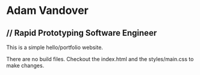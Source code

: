 # Adam Vandover
## // Rapid Prototyping Software Engineer

This is a simple hello/portfolio website.

There are no build files.  Checkout the index.html and the styles/main.css to make changes.
